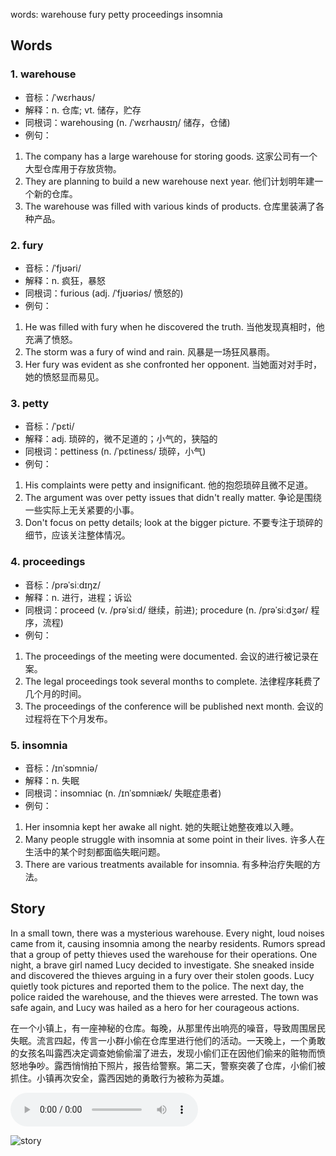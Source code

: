 words: warehouse fury petty proceedings insomnia

## Words
### 1. warehouse
- 音标：/ˈwɛrhaʊs/ <span style="cursor: pointer;" onclick="document.getElementById('audio-player-1').play()"><i class="fas fa-volume-up"></i></span>
  <audio id="audio-player-1" src="https://files.dwong.top/words/warehouse.mp3" style="display:none;"></audio>
- 解释：n. 仓库; vt. 储存，贮存
- 同根词：warehousing (n. /ˈwɛrhaʊsɪŋ/ 储存，仓储)
- 例句：
1. The company has a large warehouse for storing goods. 这家公司有一个大型仓库用于存放货物。
2. They are planning to build a new warehouse next year. 他们计划明年建一个新的仓库。
3. The warehouse was filled with various kinds of products. 仓库里装满了各种产品。

### 2. fury
- 音标：/ˈfjʊəri/ <span style="cursor: pointer;" onclick="document.getElementById('audio-player-2').play()"><i class="fas fa-volume-up"></i></span>
  <audio id="audio-player-2" src="https://files.dwong.top/words/fury.mp3" style="display:none;"></audio>
- 解释：n. 疯狂，暴怒
- 同根词：furious (adj. /ˈfjʊəriəs/ 愤怒的)
- 例句：
1. He was filled with fury when he discovered the truth.  当他发现真相时，他充满了愤怒。
2. The storm was a fury of wind and rain.  风暴是一场狂风暴雨。
3. Her fury was evident as she confronted her opponent.  当她面对对手时，她的愤怒显而易见。

### 3. petty
- 音标：/ˈpɛti/ <span style="cursor: pointer;" onclick="document.getElementById('audio-player-3').play()"><i class="fas fa-volume-up"></i></span>
  <audio id="audio-player-3" src="https://files.dwong.top/words/petty.mp3" style="display:none;"></audio>
- 解释：adj. 琐碎的，微不足道的；小气的，狭隘的
- 同根词：pettiness (n. /ˈpɛtiness/ 琐碎，小气)
- 例句：
1. His complaints were petty and insignificant. 他的抱怨琐碎且微不足道。
2. The argument was over petty issues that didn't really matter. 争论是围绕一些实际上无关紧要的小事。
3. Don't focus on petty details; look at the bigger picture. 不要专注于琐碎的细节，应该关注整体情况。

### 4. proceedings
- 音标：/prəˈsiːdɪŋz/ <span style="cursor: pointer;" onclick="document.getElementById('audio-player-4').play()"><i class="fas fa-volume-up"></i></span>
  <audio id="audio-player-4" src="https://files.dwong.top/words/proceedings.mp3" style="display:none;"></audio>
- 解释：n. 进行，进程；诉讼
- 同根词：proceed (v. /prəˈsiːd/ 继续，前进); procedure (n. /prəˈsiːdʒər/ 程序，流程)
- 例句：
1. The proceedings of the meeting were documented. 会议的进行被记录在案。
2. The legal proceedings took several months to complete. 法律程序耗费了几个月的时间。
3. The proceedings of the conference will be published next month. 会议的过程将在下个月发布。

### 5. insomnia
- 音标：/ɪnˈsɒmniə/ <span style="cursor: pointer;" onclick="document.getElementById('audio-player-5').play()"><i class="fas fa-volume-up"></i></span>
  <audio id="audio-player-5" src="https://files.dwong.top/words/insomnia.mp3" style="display:none;"></audio>
- 解释：n. 失眠
- 同根词：insomniac (n. /ɪnˈsɒmniæk/ 失眠症患者)
- 例句：
1. Her insomnia kept her awake all night. 她的失眠让她整夜难以入睡。
2. Many people struggle with insomnia at some point in their lives. 许多人在生活中的某个时刻都面临失眠问题。
3. There are various treatments available for insomnia. 有多种治疗失眠的方法。

## Story
In a small town, there was a mysterious warehouse. Every night, loud noises came from it, causing insomnia among the nearby residents. Rumors spread that a group of petty thieves used the warehouse for their operations. One night, a brave girl named Lucy decided to investigate. She sneaked inside and discovered the thieves arguing in a fury over their stolen goods. Lucy quietly took pictures and reported them to the police. The next day, the police raided the warehouse, and the thieves were arrested. The town was safe again, and Lucy was hailed as a hero for her courageous actions.

在一个小镇上，有一座神秘的仓库。每晚，从那里传出响亮的噪音，导致周围居民失眠。流言四起，传言一小群小偷在仓库里进行他们的活动。一天晚上，一个勇敢的女孩名叫露西决定调查她偷偷溜了进去，发现小偷们正在因他们偷来的赃物而愤怒地争吵。露西悄悄拍下照片，报告给警察。第二天，警察突袭了仓库，小偷们被抓住。小镇再次安全，露西因她的勇敢行为被称为英雄。


<audio controls>
  <source src="https://files.dwong.top/story/a11d6d7b6def992978497a4501c7db7d.mp3" type="audio/mpeg">
  你的浏览器不支持音频元素。
</audio>
    

![story](https://files.dwong.top/image/a11d6d7b6def992978497a4501c7db7d.png)

